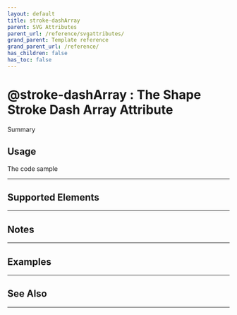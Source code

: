 ```yaml
---
layout: default
title: stroke-dashArray
parent: SVG Attributes
parent_url: /reference/svgattributes/
grand_parent: Template reference
grand_parent_url: /reference/
has_children: false
has_toc: false
---
```


# @stroke-dashArray : The Shape Stroke Dash Array Attribute

Summary

## Usage

 The code sample

---

## Supported Elements


---

## Notes


---

## Examples


---


## See Also


---

